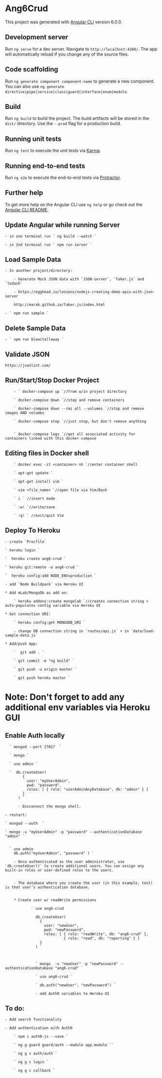 # Ang6Crud

This project was generated with [Angular CLI](https://github.com/angular/angular-cli) version 6.0.0.

## Development server

Run `ng serve` for a dev server. Navigate to `http://localhost:4200/`. The app will automatically reload if you change any of the source files.

## Code scaffolding

Run `ng generate component component-name` to generate a new component. You can also use `ng generate directive|pipe|service|class|guard|interface|enum|module`.

## Build

Run `ng build` to build the project. The build artifacts will be stored in the `dist/` directory. Use the `--prod` flag for a production build.

## Running unit tests

Run `ng test` to execute the unit tests via [Karma](https://karma-runner.github.io).

## Running end-to-end tests

Run `ng e2e` to execute the end-to-end tests via [Protractor](http://www.protractortest.org/).

## Further help

To get more help on the Angular CLI use `ng help` or go check out the [Angular CLI README](https://github.com/angular/angular-cli/blob/master/README.md).



## Update Angular while running Server

    - in one terminal run ` ng build --watch `

    - in 2nd terminal run ` npm run server `


## Load Sample Data

    - In another project/directory:

        - Generate Mock JSON data with `JSON-server`, `faker.js` and `lodash`

        - https://egghead.io/lessons/nodejs-creating-demo-apis-with-json-server

        http://marak.github.io/faker.js/index.html

    - ` npm run sample `

## Delete Sample Data

    - ` npm run blowitallaway `

## Validate JSON

    https://jsonlint.com/


## Run/Start/Stop Docker Project

        - ` docker-compose up `//from w/in project directory

        ` docker-compose down `//stop and remove containers

        ` docker-compose down --rmi all --volumes `//stop and remove images AND volumes

        ` docker-compose stop `//just stop, but don't remove anything


        ` docker-compose logs `//get all associated activity for containers linked with this docker-compose


## Editing files in Docker shell

        ` docker exec -it <container> sh `//enter container shell

        ` apt-get update `

        ` apt-get install vim `

        ` vim <file_name> `//open file via Vim/Bash

        ` i ` //insert mode

        ` :w! `//write/save

        ` :q! ` //exit/quit Vim


## Deploy To Heroku

    - create `Procfile`

    ` heroku login `

    `  heroku create ang6-crud `

    ` heroku git:remote -a ang6-crud `

    `  heroku config:add NODE_ENV=production `

    - add `Node Buildpack` via Heroku UI

    * Add mLab/MongoDb as add on:

        ` heroku addons:create mongolab `//creates connection string + auto-populates config variable via Heroku UI

    * Get connection URI:

        ` heroku config:get MONGODB_URI `

        - change DB connection string in `routes/api.js` + in `data/load-sample-data.js`

    * Add/push App:

        `  git add . `

        ` git commit -m "ng build" `

        ` git push -u origin master `

        ` git push heroku master `

# Note: Don't forget to add any additional env variables via Heroku GUI

## Enable Auth locally

      ` mongod --port 27017  `

      ` mongo `

      ` use admin `

      `  db.createUser(
            {
              user: "myUserAdmin",
              pwd: "password",
              roles: [ { role: "userAdminAnyDatabase", db: "admin" } ]
            }
          ) `

          - Disconnect the mongo shell.

    - restart:

    ` mongod --auth  `

    ` mongo -u "myUserAdmin" -p "password" --authenticationDatabase "admin" `


      ` use admin
        db.auth("myUserAdmin", "password" ) `

        - Once authenticated as the user administrator, use `db.createUser()` to create additional users. You can assign any built-in roles or user-defined roles to the users.


        - The database where you create the user (in this example, test) is that user’s authentication database.


        * Create user w/ readWrite permissions

                ` use ang6-crud

                  db.createUser(
                    {
                      user: "newUser",
                      pwd: "newPassword",
                      roles: [ { role: "readWrite", db: "ang6-crud" },
                               { role: "read", db: "reporting" } ]
                    }
                  ) `



                  ` mongo  -u "newUser" -p "newPassword" --authenticationDatabase "ang6-crud" `

                  ` use ang6-crud `

                  ` db.auth("newUser", "newPassword") `

                  - add Auth0 variables to Heroku UI

## To do:

    - Add search functionality

    - Add authentication with Auth0

        ` npm i auth0-js --save `

        ` ng g guard guard/auth --module app.module ``

        ` ng g s auth/auth `

        ` ng g c login `

        ` ng g c callback `
